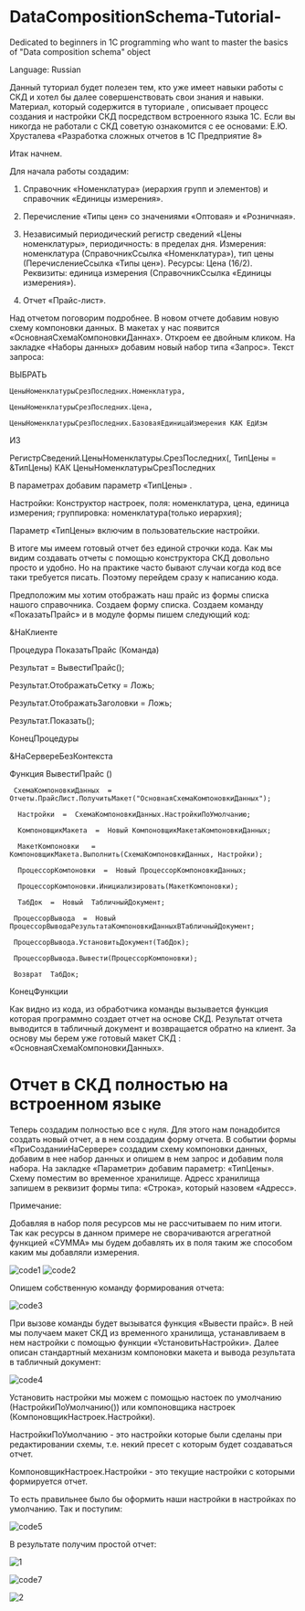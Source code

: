# DataCompositionSchema-Tutorial-
Dedicated to beginners in 1C programming who want to master the basics of "Data composition schema" object

Language: Russian

Данный туториал будет полезен тем, кто уже имеет навыки работы с СКД и хотел бы далее совершенствовать свои знания и навыки. Материал, который содержится в туториале ,  описывает процесс создания и настройки СКД посредством встроенного языка 1С. Если вы никогда не работали с СКД советую ознакомится с ее основами: Е.Ю. Хрусталева «Разработка сложных отчетов в 1С Предприятие 8»

Итак начнем.

Для начала работы создадим:

1.	Справочник «Номенклатура» (иерархия групп и элементов) и справочник «Единицы измерения». 

2.	Перечисление «Типы цен» со значениями «Оптовая» и «Розничная».

3.	Независимый периодический регистр сведений «Цены номенклатуры»,  периодичность: в пределах дня. Измерения: номенклатура (СправочникСсылка «Номенклатура»), тип цены (ПеречислениеСсылка «Типы цен»). Ресурсы: Цена (16/2). Реквизиты: единица измерения (СправочникСсылка «Единицы измерения»).

4.	Отчет «Прайс-лист».

Над отчетом поговорим подробнее. В новом отчете добавим новую схему компоновки данных. В макетах у нас появится «ОсновнаяСхемаКомпоновкиДаннах». Откроем ее двойным кликом. На закладке «Наборы данных» добавим новый набор типа «Запрос».
Текст запроса:

ВЫБРАТЬ

	ЦеныНоменклатурыСрезПоследних.Номенклатура,
	
	ЦеныНоменклатурыСрезПоследних.Цена,
	
	ЦеныНоменклатурыСрезПоследних.БазоваяЕдиницаИзмерения КАК ЕдИзм
	
ИЗ

РегистрСведений.ЦеныНоменклатуры.СрезПоследних(, ТипЦены = &ТипЦены) КАК ЦеныНоменклатурыСрезПоследних

В параметрах добавим  параметр «ТипЦены» .

Настройки:
Конструктор настроек, поля: номенклатура, цена, единица измерения;  группировка: номенклатура(только иерархия);

Параметр «ТипЦены» включим в пользовательские настройки.

   В итоге мы имеем готовый отчет без единой строчки кода. Как мы видим  создавать отчеты с помощью конструктора СКД  довольно просто и удобно.
  Но на практике часто бывают случаи когда код все таки требуется писать. Поэтому перейдем сразу к написанию кода.

   Предположим мы хотим отображать наш прайс из формы списка нашого справочника. Создаем форму списка. Создаем команду  «ПоказатьПрайс» и в модуле формы пишем следующий код:


&НаКлиенте

Процедура  ПоказатьПрайс (Команда)

   Результат  =  ВывестиПрайс();
   
   Результат.ОтображатьСетку      =  Ложь;
   
   Результат.ОтображатьЗаголовки  =  Ложь;
   
   Результат.Показать();

КонецПроцедуры


&НаСервереБезКонтекста

Функция  ВывестиПрайс ()

     СхемаКомпоновкиДанных  =  Отчеты.ПрайсЛист.ПолучитьМакет("ОсновнаяСхемаКомпоновкиДанных");
 
      Настройки  =  СхемаКомпоновкиДанных.НастройкиПоУмолчанию;
   
      КомпоновщикМакета  =  Новый КомпоновщикМакетаКомпоновкиДанных;
      
      МакетКомпоновки   = КомпоновщикМакета.Выполнить(СхемаКомпоновкиДанных, Настройки);
 
      ПроцессорКомпоновки  =  Новый ПроцессорКомпоновкиДанных;
      
      ПроцессорКомпоновки.Инициализировать(МакетКомпоновки);
 
      ТабДок  =  Новый  ТабличныйДокумент;

     ПроцессорВывода  =  Новый ПроцессорВыводаРезультатаКомпоновкиДанныхВТабличныйДокумент;
     
     ПроцессорВывода.УстановитьДокумент(ТабДок);
     
     ПроцессорВывода.Вывести(ПроцессорКомпоновки);
  
     Возврат  ТабДок; 
     
КонецФункции

  Как видно из кода, из обработчика команды вызывается функция которая программно создает отчет на основе СКД. Результат отчета выводится в табличный документ и возвращается обратно на клиент. За основу мы берем уже готовый макет СКД : «ОсновнаяСхемаКомпоновкиДанных».

# Отчет в СКД полностью на встроенном языке <Head/>

Теперь создадим полностью все с нуля.  Для этого нам понадобится создать новый отчет, а в нем создадим форму отчета.
  В событии формы «ПриСозданииНаСервере» создадим схему компоновки данных, добавим в нее набор данных и опишем в нем запрос и добавим поля набора. На закладке «Параметри» добавим параметр: «ТипЦены».
  Схему поместим во временное хранилище. Адресс хранилища запишем в реквизит формы типа: «Строка», который назовем «Адресс».

Примечание: 

   Добавляя в набор поля ресурсов мы не рассчитываем по ним итоги. Так как ресурсы в данном примере не сворачиваются агрегатной функцией «СУММА» мы будем добавлять их в поля таким же способом каким мы добавляли измерения.

![code1](https://cloud.githubusercontent.com/assets/11144999/6413751/29cf7056-be9b-11e4-85b0-8a8d68da1d20.jpg)
![code2](https://cloud.githubusercontent.com/assets/11144999/6413979/fa03d1e4-be9c-11e4-89de-63015a7bf8e6.jpg)

Опишем собственную команду формирования отчета:

![code3](https://cloud.githubusercontent.com/assets/11144999/6414181/3a346ea8-be9e-11e4-86f4-b95b8956fa04.jpg)

  При вызове команды будет вызыватся  функция «Вывести прайс». В ней  мы получаем макет СКД из временного хранилища, устанавливаем в нем настройки с помощью функции «УстановитьНастройки». Далее описан стандартный механизм компоновки макета и вывода результата в табличный документ:

![code4](https://cloud.githubusercontent.com/assets/11144999/6414330/30789b90-be9f-11e4-9355-870f7a7e7778.jpg)

Установить настройки мы можем с помощью настоек по умолчанию (НастройкиПоУмолчанию()) или компоновщика настроек (КомпоновщикНастроек.Настройки).

НастройкиПоУмолчанию  -  это настройки которые были сделаны при редактировании схемы, т.е. некий пресет с которым будет создаваться отчет.

КомпоновщикНастроек.Настройки - это текущие настройки с которыми формируется отчет.

То есть правильнее было бы оформить наши настройки в настройках по умолчанию.  Так и поступим:

![code5](https://cloud.githubusercontent.com/assets/11144999/6414506/a46890f4-bea0-11e4-8acb-6f3fde77419b.jpg)

В результате получим простой отчет:

![1](https://cloud.githubusercontent.com/assets/11144999/6414623/5f76d9e6-bea1-11e4-8d4e-8e798f03bc8e.jpg)


![code7](https://cloud.githubusercontent.com/assets/11144999/6414751/8f975636-bea2-11e4-9ff5-ef66efdccffc.jpg)

![2](https://cloud.githubusercontent.com/assets/11144999/6414765/b511e872-bea2-11e4-962c-3c186641d1a9.jpg)
